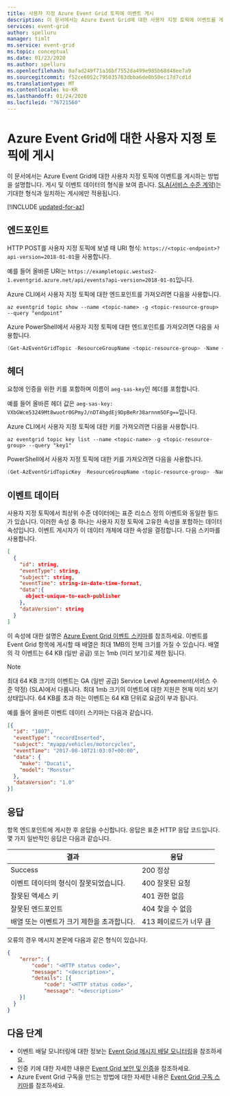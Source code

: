 ```yaml
---
title: 사용자 지정 Azure Event Grid 토픽에 이벤트 게시
description: 이 문서에서는 Azure Event Grid에 대한 사용자 지정 토픽에 이벤트를 게시하는 방법을 설명합니다. 게시 및 이벤트 데이터의 형식을 보여 줍니다.
services: event-grid
author: spelluru
manager: timlt
ms.service: event-grid
ms.topic: conceptual
ms.date: 01/23/2020
ms.author: spelluru
ms.openlocfilehash: 0afad249f71a36bf7552da499e985b68d48ee7a9
ms.sourcegitcommit: f52ce6052c795035763dbba6de0b50ec17d7cd1d
ms.translationtype: MT
ms.contentlocale: ko-KR
ms.lasthandoff: 01/24/2020
ms.locfileid: "76721560"
---
```

# <a name="post-to-custom-topic-for-azure-event-grid"></a>Azure Event Grid에 대한 사용자 지정 토픽에 게시

이 문서에서는 Azure Event Grid에 대한 사용자 지정 토픽에 이벤트를 게시하는 방법을 설명합니다. 게시 및 이벤트 데이터의 형식을 보여 줍니다. [SLA(서비스 수준 계약)](https://azure.microsoft.com/support/legal/sla/event-grid/v1_0/)는 기대한 형식과 일치하는 게시에만 적용됩니다.

[!INCLUDE [updated-for-az](../../includes/updated-for-az.md)]

## <a name="endpoint"></a>엔드포인트

HTTP POST를 사용자 지정 토픽에 보낼 때 URI 형식: `https://<topic-endpoint>?api-version=2018-01-01`을 사용합니다.

예를 들어 올바른 URI는 `https://exampletopic.westus2-1.eventgrid.azure.net/api/events?api-version=2018-01-01`입니다.

Azure CLI에서 사용자 지정 토픽에 대한 엔드포인트를 가져오려면 다음을 사용합니다.

```azurecli-interactive
az eventgrid topic show --name <topic-name> -g <topic-resource-group> --query "endpoint"
```

Azure PowerShell에서 사용자 지정 토픽에 대한 엔드포인트를 가져오려면 다음을 사용합니다.

```powershell
(Get-AzEventGridTopic -ResourceGroupName <topic-resource-group> -Name <topic-name>).Endpoint
```

## <a name="header"></a>헤더

요청에 인증을 위한 키를 포함하며 이름이 `aeg-sas-key`인 헤더를 포함합니다.

예를 들어 올바른 헤더 값은 `aeg-sas-key: VXbGWce53249Mt8wuotr0GPmyJ/nDT4hgdEj9DpBeRr38arnnm5OFg==`입니다.

Azure CLI에서 사용자 지정 토픽에 대한 키를 가져오려면 다음을 사용합니다.

```azurecli
az eventgrid topic key list --name <topic-name> -g <topic-resource-group> --query "key1"
```

PowerShell에서 사용자 지정 토픽에 대한 키를 가져오려면 다음을 사용합니다.

```powershell
(Get-AzEventGridTopicKey -ResourceGroupName <topic-resource-group> -Name <topic-name>).Key1
```

## <a name="event-data"></a>이벤트 데이터

사용자 지정 토픽에서 최상위 수준 데이터에는 표준 리소스 정의 이벤트와 동일한 필드가 있습니다. 이러한 속성 중 하나는 사용자 지정 토픽에 고유한 속성을 포함하는 데이터 속성입니다. 이벤트 게시자가 이 데이터 개체에 대한 속성을 결정합니다. 다음 스키마를 사용합니다.

```json
[
  {
    "id": string,    
    "eventType": string,
    "subject": string,
    "eventTime": string-in-date-time-format,
    "data":{
      object-unique-to-each-publisher
    },
    "dataVersion": string
  }
]
```

이 속성에 대한 설명은 [Azure Event Grid 이벤트 스키마](event-schema.md)를 참조하세요. 이벤트를 Event Grid 항목에 게시할 때 배열은 최대 1MB의 전체 크기를 가질 수 있습니다. 배열의 각 이벤트는 64 KB (일반 공급) 또는 1mb (미리 보기)로 제한 됩니다.

> [!NOTE]
> 최대 64 KB 크기의 이벤트는 GA (일반 공급) Service Level Agreement(서비스 수준 약정) (SLA)에서 다룹니다. 최대 1mb 크기의 이벤트에 대한 지원은 현재 미리 보기 상태입니다. 64 KB를 초과 하는 이벤트는 64 KB 단위로 요금이 부과 됩니다. 

예를 들어 올바른 이벤트 데이터 스키마는 다음과 같습니다.

```json
[{
  "id": "1807",
  "eventType": "recordInserted",
  "subject": "myapp/vehicles/motorcycles",
  "eventTime": "2017-08-10T21:03:07+00:00",
  "data": {
    "make": "Ducati",
    "model": "Monster"
  },
  "dataVersion": "1.0"
}]
```

## <a name="response"></a>응답

항목 엔드포인트에 게시한 후 응답을 수신합니다. 응답은 표준 HTTP 응답 코드입니다. 몇 가지 일반적인 응답은 다음과 같습니다.

|결과  |응답  |
|---------|---------|
|Success  | 200 정상  |
|이벤트 데이터의 형식이 잘못되었습니다. | 400 잘못된 요청 |
|잘못된 액세스 키 | 401 권한 없음 |
|잘못된 엔드포인트 | 404 찾을 수 없음 |
|배열 또는 이벤트가 크기 제한을 초과합니다. | 413 페이로드가 너무 큼 |

오류의 경우 메시지 본문에 다음과 같은 형식이 있습니다.

```json
{
    "error": {
        "code": "<HTTP status code>",
        "message": "<description>",
        "details": [{
            "code": "<HTTP status code>",
            "message": "<description>"
    }]
  }
}
```

## <a name="next-steps"></a>다음 단계

* 이벤트 배달 모니터링에 대한 정보는 [Event Grid 메시지 배달 모니터링](monitor-event-delivery.md)을 참조하세요.
* 인증 키에 대한 자세한 내용은 [Event Grid 보안 및 인증](security-authentication.md)을 참조하세요.
* Azure Event Grid 구독을 만드는 방법에 대한 자세한 내용은 [Event Grid 구독 스키마](subscription-creation-schema.md)를 참조하세요.
